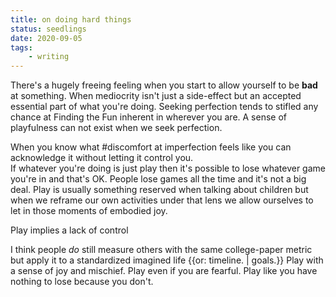 ```yaml
---
title: on doing hard things
status: seedlings
date: 2020-09-05
tags:
    - writing
---
```

There's a hugely freeing feeling when you start to allow yourself to be __bad__ at something. When mediocrity isn't just a side-effect but an accepted essential part of what you're doing. Seeking perfection tends to stifled any chance at Finding the Fun inherent in wherever you are. A sense of playfulness can not exist when we seek perfection.

When you know what #discomfort at imperfection feels like you can acknowledge it without letting it control you.  
If whatever you're doing is just play then it's possible to lose whatever game you're in and that's OK. People lose games all the time and it's not a big deal.
Play is usually something reserved when talking about children but when we reframe our own activities under that lens we allow ourselves to let in those moments of embodied joy.


Play implies a lack of control


I think people _do_ still measure others with the same college-paper metric but apply it to a standardized imagined life {{or: timeline. | goals.}}
Play with a sense of joy and mischief. Play even if you are fearful. Play like you have nothing to lose because you don't. 

